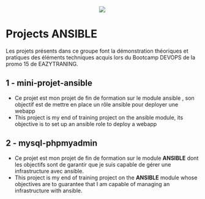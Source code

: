 <div align="center">
  <img src="https://github.com/gbaneassouman/images/edit/main/screenshots/ansible.png"/>
</div>

# Projects ANSIBLE

Les projets présents dans ce groupe font la démonstration théoriques et pratiques des éléments techniques acquis lors du Bootcamp DEVOPS de la promo 15 de EAZYTRANING.

## 1 - mini-projet-ansible
- Ce projet est mon projet de fin de formation sur le module ansible , son objectif est de mettre en place un rôle ansible pour deployer une webapp
- This project is my end of training project on the ansible module, its objective is to set up an ansible role to deploy a webapp

## 2 - mysql-phpmyadmin

- Ce projet est mon projet de fin de formation sur le module **ANSIBLE** dont les objectifs sont de garantir que je suis capable de gérer une infrastructure avec ansible.
- This project is my end of training project on the **ANSIBLE** module whose objectives are to guarantee that I am capable of managing an infrastructure with ansible.

